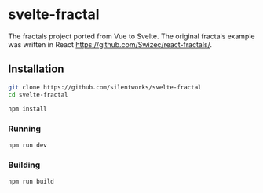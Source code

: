 # svelte-fractal

The fractals project ported from Vue to Svelte. The original fractals example was written in React https://github.com/Swizec/react-fractals/.

## Installation

```bash
git clone https://github.com/silentworks/svelte-fractal
cd svelte-fractal
```

```bash
npm install
```

### Running

```bash
npm run dev
```

### Building

```bash
npm run build
```
